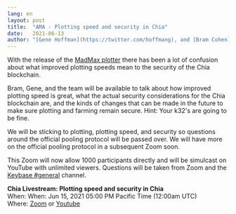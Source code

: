 ```yaml
---
lang: en
layout: post
title:  "AMA - Plotting speed and security in Chia"
date:   2021-06-13
author: "[Gene Hoffman](https://twitter.com/hoffmang), and [Bram Cohen](https://twitter.com/bramcohen)"
---
```


With the release of the [MadMax plotter](https://github.com/madMAx43v3r/chia-plotter) there has been a lot of confusion about what improved plotting speeds mean to the security of the Chia blockchain.

Bram, Gene, and the team will be available to talk about how improved plotting speed is great, what the actual security considerations for the Chia blockchain are, and the kinds of changes that can be made in the future to make sure plotting and farming remain secure. Hint: Your k32's are going to be fine.

We will be sticking to plotting, plotting speed, and security so questions around the official pooling protocol will be passed over. We will have more on the official pooling protocol in a subsequent Zoom soon.

This Zoom will now allow 1000 participants directly and will be simulcast on YouTube with unlimited viewers. Questions will be taken from Zoom and the [Keybase #general](https://keybase.io/team/chia_network.public) channel.

**Chia Livestream: Plotting speed and security in Chia**  
When: When: Jun 15, 2021 05:00 PM Pacific Time (12:00am UTC)  
Where: [Zoom](https://chia-net.zoom.us/j/89843076167) or [Youtube](https://www.youtube.com/channel/UChFkJ3OAUvnHZdiQISWdWPA)  

